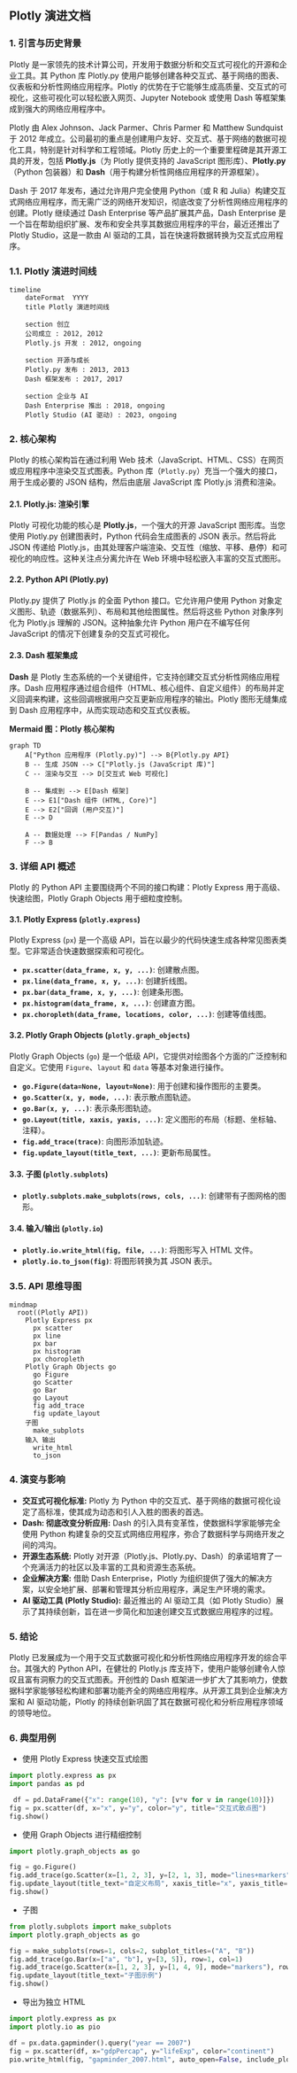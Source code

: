 ## Plotly 演进文档

### 1. 引言与历史背景

Plotly 是一家领先的技术计算公司，开发用于数据分析和交互式可视化的开源和企业工具。其 Python 库 Plotly.py 使用户能够创建各种交互式、基于网络的图表、仪表板和分析性网络应用程序。Plotly 的优势在于它能够生成高质量、交互式的可视化，这些可视化可以轻松嵌入网页、Jupyter Notebook 或使用 Dash 等框架集成到强大的网络应用程序中。

Plotly 由 Alex Johnson、Jack Parmer、Chris Parmer 和 Matthew Sundquist 于 2012 年成立。公司最初的重点是创建用户友好、交互式、基于网络的数据可视化工具，特别是针对科学和工程领域。Plotly 历史上的一个重要里程碑是其开源工具的开发，包括 **Plotly.js**（为 Plotly 提供支持的 JavaScript 图形库）、**Plotly.py**（Python 包装器）和 **Dash**（用于构建分析性网络应用程序的开源框架）。

Dash 于 2017 年发布，通过允许用户完全使用 Python（或 R 和 Julia）构建交互式网络应用程序，而无需广泛的网络开发知识，彻底改变了分析性网络应用程序的创建。Plotly 继续通过 Dash Enterprise 等产品扩展其产品，Dash Enterprise 是一个旨在帮助组织扩展、发布和安全共享其数据应用程序的平台，最近还推出了 Plotly Studio，这是一款由 AI 驱动的工具，旨在快速将数据转换为交互式应用程序。

### 1.1. Plotly 演进时间线

```mermaid
timeline
    dateFormat  YYYY
    title Plotly 演进时间线

    section 创立
    公司成立 : 2012, 2012
    Plotly.js 开发 : 2012, ongoing

    section 开源与成长
    Plotly.py 发布 : 2013, 2013
    Dash 框架发布 : 2017, 2017

    section 企业与 AI
    Dash Enterprise 推出 : 2018, ongoing
    Plotly Studio (AI 驱动) : 2023, ongoing
```

### 2. 核心架构

Plotly 的核心架构旨在通过利用 Web 技术（JavaScript、HTML、CSS）在网页或应用程序中渲染交互式图表。Python 库（`Plotly.py`）充当一个强大的接口，用于生成必要的 JSON 结构，然后由底层 JavaScript 库 Plotly.js 消费和渲染。

#### 2.1. Plotly.js: 渲染引擎

Plotly 可视化功能的核心是 **Plotly.js**，一个强大的开源 JavaScript 图形库。当您使用 Plotly.py 创建图表时，Python 代码会生成图表的 JSON 表示。然后将此 JSON 传递给 Plotly.js，由其处理客户端渲染、交互性（缩放、平移、悬停）和可视化的响应性。这种关注点分离允许在 Web 环境中轻松嵌入丰富的交互式图形。

#### 2.2. Python API (Plotly.py)

Plotly.py 提供了 Plotly.js 的全面 Python 接口。它允许用户使用 Python 对象定义图形、轨迹（数据系列）、布局和其他绘图属性。然后将这些 Python 对象序列化为 Plotly.js 理解的 JSON。这种抽象允许 Python 用户在不编写任何 JavaScript 的情况下创建复杂的交互式可视化。

#### 2.3. Dash 框架集成

**Dash** 是 Plotly 生态系统的一个关键组件，它支持创建交互式分析性网络应用程序。Dash 应用程序通过组合组件（HTML、核心组件、自定义组件）的布局并定义回调来构建，这些回调根据用户交互更新应用程序的输出。Plotly 图形无缝集成到 Dash 应用程序中，从而实现动态和交互式仪表板。

**Mermaid 图：Plotly 核心架构**

```mermaid
graph TD
    A["Python 应用程序 (Plotly.py)"] --> B{Plotly.py API}
    B -- 生成 JSON --> C["Plotly.js (JavaScript 库)"]
    C -- 渲染与交互 --> D[交互式 Web 可视化]
    
    B -- 集成到 --> E[Dash 框架]
    E --> E1["Dash 组件 (HTML, Core)"]
    E --> E2["回调 (用户交互)"]
    E --> D
    
    A -- 数据处理 --> F[Pandas / NumPy]
    F --> B
```

### 3. 详细 API 概述

Plotly 的 Python API 主要围绕两个不同的接口构建：Plotly Express 用于高级、快速绘图，Plotly Graph Objects 用于细粒度控制。

#### 3.1. Plotly Express (`plotly.express`)

Plotly Express (`px`) 是一个高级 API，旨在以最少的代码快速生成各种常见图表类型。它非常适合快速数据探索和可视化。

*   **`px.scatter(data_frame, x, y, ...)`**: 创建散点图。
*   **`px.line(data_frame, x, y, ...)`**: 创建折线图。
*   **`px.bar(data_frame, x, y, ...)`**: 创建条形图。
*   **`px.histogram(data_frame, x, ...)`**: 创建直方图。
*   **`px.choropleth(data_frame, locations, color, ...)`**: 创建等值线图。

#### 3.2. Plotly Graph Objects (`plotly.graph_objects`)

Plotly Graph Objects (`go`) 是一个低级 API，它提供对绘图各个方面的广泛控制和自定义。它使用 `Figure`、`layout` 和 `data` 等基本对象进行操作。

*   **`go.Figure(data=None, layout=None)`**: 用于创建和操作图形的主要类。
*   **`go.Scatter(x, y, mode, ...)`**: 表示散点图轨迹。
*   **`go.Bar(x, y, ...)`**: 表示条形图轨迹。
*   **`go.Layout(title, xaxis, yaxis, ...)`**: 定义图形的布局（标题、坐标轴、注释）。
*   **`fig.add_trace(trace)`**: 向图形添加轨迹。
*   **`fig.update_layout(title_text, ...)`**: 更新布局属性。

#### 3.3. 子图 (`plotly.subplots`)

*   **`plotly.subplots.make_subplots(rows, cols, ...)`**: 创建带有子图网格的图形。

#### 3.4. 输入/输出 (`plotly.io`)

*   **`plotly.io.write_html(fig, file, ...)`**: 将图形写入 HTML 文件。
*   **`plotly.io.to_json(fig)`**: 将图形转换为其 JSON 表示。

### 3.5. API 思维导图

```mermaid
mindmap
  root((Plotly API))
    Plotly Express px
      px scatter
      px line
      px bar
      px histogram
      px choropleth
    Plotly Graph Objects go
      go Figure
      go Scatter
      go Bar
      go Layout
      fig add_trace
      fig update_layout
    子图
      make_subplots
    输入 输出
      write_html
      to_json
```

### 4. 演变与影响

*   **交互式可视化标准:** Plotly 为 Python 中的交互式、基于网络的数据可视化设定了高标准，使其成为动态和引人入胜的图表的首选。
*   **Dash: 彻底改变分析应用:** Dash 的引入具有变革性，使数据科学家能够完全使用 Python 构建复杂的交互式网络应用程序，弥合了数据科学与网络开发之间的鸿沟。
*   **开源生态系统:** Plotly 对开源（Plotly.js、Plotly.py、Dash）的承诺培育了一个充满活力的社区以及丰富的工具和资源生态系统。
*   **企业解决方案:** 借助 Dash Enterprise，Plotly 为组织提供了强大的解决方案，以安全地扩展、部署和管理其分析应用程序，满足生产环境的需求。
*   **AI 驱动工具 (Plotly Studio):** 最近推出的 AI 驱动工具（如 Plotly Studio）展示了其持续创新，旨在进一步简化和加速创建交互式数据应用程序的过程。

### 5. 结论

Plotly 已发展成为一个用于交互式数据可视化和分析性网络应用程序开发的综合平台。其强大的 Python API，在健壮的 Plotly.js 库支持下，使用户能够创建令人惊叹且富有洞察力的交互式图表。开创性的 Dash 框架进一步扩大了其影响力，使数据科学家能够轻松构建和部署功能齐全的网络应用程序。从开源工具到企业解决方案和 AI 驱动功能，Plotly 的持续创新巩固了其在数据可视化和分析应用程序领域的领导地位。

### 6. 典型用例

- 使用 Plotly Express 快速交互式绘图

```python
import plotly.express as px
import pandas as pd

 df = pd.DataFrame({"x": range(10), "y": [v*v for v in range(10)]})
fig = px.scatter(df, x="x", y="y", color="y", title="交互式散点图")
fig.show()
```

- 使用 Graph Objects 进行精细控制

```python
import plotly.graph_objects as go

fig = go.Figure()
fig.add_trace(go.Scatter(x=[1, 2, 3], y=[2, 1, 3], mode="lines+markers", name="series"))
fig.update_layout(title_text="自定义布局", xaxis_title="x", yaxis_title="y")
fig.show()
```

- 子图

```python
from plotly.subplots import make_subplots
import plotly.graph_objects as go

fig = make_subplots(rows=1, cols=2, subplot_titles=("A", "B"))
fig.add_trace(go.Bar(x=["a", "b"], y=[3, 5]), row=1, col=1)
fig.add_trace(go.Scatter(x=[1, 2, 3], y=[1, 4, 9], mode="markers"), row=1, col=2)
fig.update_layout(title_text="子图示例")
fig.show()
```

- 导出为独立 HTML

```python
import plotly.express as px
import plotly.io as pio

df = px.data.gapminder().query("year == 2007")
fig = px.scatter(df, x="gdpPercap", y="lifeExp", color="continent")
pio.write_html(fig, "gapminder_2007.html", auto_open=False, include_plotlyjs="cdn")
```